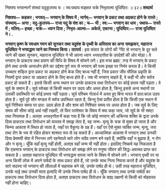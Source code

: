  

निशश्य भगवन्मार्गं संस्थां यदुकुलस्य च । स्व:पथाय मङ्क्षत चक्रे निभृतात्मा युधिष्ठिर: ॥ ३२॥ **शब्दार्थ** 

**निशश्य—** **कहकर** **; भगवत्—** **भगवान् के विषय में** **; मार्गम्—** **भगवान् के प्रकट तथा अप्रकट होने के रास्ते** **; संस्थाम्—** **अन्त** **;** **यदु-कुलस्य—** **राजा यदु के वंश का** **; च—** **भी** **; स्व:—** **भगवान् का धाम** **; पथाय—** **रास्ते में** **; मतिम्—** **इच्छा** **; चक्रे—** **ध्यान दिया** **;** **निभृत-आत्मा—** **अकेले, एकान्त** **; युधिष्ठिर:—** **राजा युधिष्ठिर ने।** **.** 

**भगवान् कृष्ण के स्वधाम गमन को सुनकर तथा यदुवंश के पृथ्वी के अस्तित्व का अन्त** **समझकर, महाराज युधिष्ठिर ने भगवद्धाम जाने का निश्चय किया।** **तात्पर्य** : इस संसार के लोगों की ²ष्टि से भगवान् के दूर चले जाने की खबर सुनकर, महाराज युधिष्ठिर ने भी अपना ध्यान *भगवद्गीता* के उपदेशों की ओर मोड़ा। वे भगवान् के प्राकट्य तथा प्रयाण की विधि के विषय में सोचने लगे। इस मत्र्य ब्रह्मïाण्ड में भगवान् के प्रकट होने तथा उनके अन्तर्धान होने का उद्देश्य पूर्ण रूप से भगवान् की परम इच्छा पर निर्भर करता है। वे किसी उच्चतर शकि्त द्वारा प्रकट या अप्रकट होने केक लिए बाध्य नहीं हैं, जिस प्रकार जीव भौतिक प्रकृति के नियमों द्वारा प्रकट या अप्रकट होने के लिए बाध्य होते हैं। जब भी भगवान् चाहते हैं, वे कहीं भी और सर्वत्र प्रकट हो सकते हैं। इससे किसी अन्य स्थान पर उनके प्राकट्य तथा तिरोधान पर कोई प्रभाव नहीं पड़ता। वे सूर्य के समान हैं। सूर्य स्वेच्छा से किसी स्थान पर उदय और अस्त होता है, किन्तु इससे अन्य स्थानों पर उसकी उपस्थिति पर कोई प्रभाव नहीं पड़ता। सूर्य पश्चिम गोलार्ध में अस्त हुए बिना भारत में प्रात:काल उदय होता है। सूर्य पूरे सौर मण्डल में सर्वत्र उपस्थित रहता है, किन्तु ऐसा प्रतीत होता है कि किसी एक स्थान में सूर्य निश्चित समय पर प्रात: उदय होता है और शाम को निश्चित समय पर अस्त होता है। जब सूर्य के लिए समय की सीमा कोई अर्थ नहीं रखती, तो फिर परमेश्वर के विषय में क्या कहा जाय, जो सूर्य के भी स्रष्टा तथा नियामक हैं। अतएव *भगवद्गीता* में कहा गया है कि जो कोई भगवान् की अचिन्त्य शक्ति के द्वारा उनके दिव्य प्राकट्य तथा तिरोधान को वास्तव में समझ लेता है, वह जन्म- मृत्यु के चक्र से मुक्त हो जाता है और चिन्म्य आकाश में स्थित हो जाता है, जहाँ पर वैकुण्ठ के ग्रह हैं। वहाँ पर ऐसे मुक्त व्यक्ति जन्म, मृत्यु, जरा तथा रोग के भय से रहित होकर शाश्वत रूप से रह सकते हैं। आध्यात्मिक आकाश में भगवान् तथा उनकी दिव्य प्रेममयी सेवा में निरन्तर लगे रहनेवाले सारे लोग सदैव तरुण बने रहते हैं, क्योंकि वहाँ न बुढ़ापा है, न रोग और न मृत्यु। चूँकि वहाँ मृत्यु नहीं होती, अतएव वहाँ जन्म भी नहीं होता। इसलिए निष्कर्ष यह निकलता है कि एकमात्र भगवान् के प्राकट्य तथा तिरोधान को समझ लेने पर मनुष्य जीवन की सिद्ध-अवस्था प्राप्त कर सकता है। अतएव महाराज युधिष्ठिर भी भगवद्धाम वापस जाने के विषय में सोचने लगे। भगवान् पृथ्वी पर या अन्य किसी लोक में अपने पार्षदों के साथ प्रकट होते हैं, जो उनके साथ नित्य निवास करते हैं और यदुवंश के सारे सदस्य जो भगवान् की लीलाओं में सहायक बने रहे, उनके पार्षद ही थे। उसी तरह महाराज युधिष्ठिर, उनके भाई तथा उनकी माता इत्यादि भी उनके नित्य पार्षद ही थे। चूँकि भगवान् तथा उनके पार्षदों का प्राकट्य तथा तिरोधान दिव्य होता है, अतएव प्राकट्य तथा तिरोधान के बाह्य लक्षणों से किसी को मोहग्रस्त नहीं होना चाहिए। 